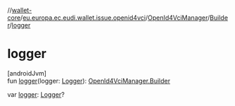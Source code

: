 //[wallet-core](../../../../index.md)/[eu.europa.ec.eudi.wallet.issue.openid4vci](../../index.md)/[OpenId4VciManager](../index.md)/[Builder](index.md)/[logger](logger.md)

# logger

[androidJvm]\
fun [logger](logger.md)(logger: [Logger](../../../eu.europa.ec.eudi.wallet.logging/-logger/index.md)): [OpenId4VciManager.Builder](index.md)

var [logger](logger.md): [Logger](../../../eu.europa.ec.eudi.wallet.logging/-logger/index.md)?
